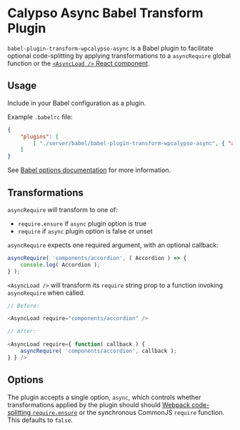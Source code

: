 Calypso Async Babel Transform Plugin
====================================

`babel-plugin-transform-wpcalypso-async` is a Babel plugin to facilitate optional code-splitting by applying transformations to a `asyncRequire` global function or the [`<AsyncLoad />` React component](https://github.com/Automattic/wp-calypso/tree/master/client/components/async-load).

## Usage

Include in your Babel configuration as a plugin.

Example `.babelrc` file:

```json
{
	"plugins": [
		[ "./server/babel/babel-plugin-transform-wpcalypso-async", { "async": true } ]
	]
}
```

See [Babel options documentation](http://babeljs.io/docs/usage/options/) for more information.

## Transformations

`asyncRequire` will transform to one of:
- `require.ensure` if `async` plugin option is true
- `require` if `async` plugin option is false or unset

`asyncRequire` expects one required argument, with an optional callback:

```js
asyncRequire( 'components/accordion', ( Accordion ) => {
	console.log( Accordion );
} );
```

`<AsyncLoad />` will transform its `require` string prop to a function invoking `asyncRequire` when called.

```js
// Before:

<AsyncLoad require="components/accordion" />

// After:

<AsyncLoad require={ function( callback ) {
	asyncRequire( 'components/accordion', callback );
} } />
```

## Options

The plugin accepts a single option, `async`, which controls whether transformations applied by the plugin should should [Webpack code-splitting `require.ensure`](https://webpack.github.io/docs/code-splitting.html) or the synchronous CommonJS `require` function. This defaults to `false`.
